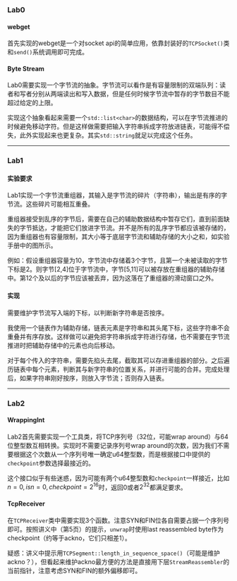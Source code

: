 ### Lab0

#### webget

首先实现的webget是一个对socket api的简单应用，依靠封装好的`TCPSocket()`类和`send()`系统调用即可完成。

#### Byte Stream

Lab0需要实现一个字节流的抽象。字节流可以看作是有容量限制的双端队列：读者和写者分别从两端读出和写入数据，但是任何时候字节流中暂存的字节数目不能超过给定的上限。

实现这个抽象看起来需要一个`std::list<char>`的数据结构，可以在字节流推进的时候避免移动字符。但是这样做需要把输入字符串拆成字符放进链表，可能得不偿失，此外实现起来也更复杂。其实`std::string`就足以完成这个任务。

---

### Lab1

#### 实验要求

Lab1实现一个字节流重组器，其输入是字节流的碎片（字符串），输出是有序的字节流。这些碎片可能相互重叠。

重组器接受到乱序的字节后，需要在自己的辅助数据结构中暂存它们，直到前面缺失的字节抵达，才能把它们放进字节流。并不是所有的乱序字节都应该被存储的，因为重组器也有容量限制，其大小等于底层字节流和辅助存储的大小之和，如实验手册中的图所示。

例如：假设重组器容量为10，字节流中存储着3个字节，且第一个未被读取的字节下标是2。则字节[2,4]位于字节流中，字节[5,11]可以被存放在重组器的辅助存储中。第12个及以后的字节应该被丢弃，因为这落在了重组器的滑动窗口之外。

#### 实现

需要维护字节流写入端的下标，以判断新字符串是否按序。

我使用一个链表作为辅助存储，链表元素是字符串和其头尾下标，这些字符串不会重叠并有序存放。这样做可以避免把字符串拆成字符进行存储，也不需要在字节流推进时把辅助存储中的元素也向后移动。

对于每个传入的字符串，需要先掐头去尾，截取其可以存进重组器的部分。之后遍历链表中每个元素，判断其与新字符串的位置关系，并进行可能的合并。完成处理后，如果字符串刚好按序，则放入字节流；否则存入链表。


---

### Lab2

#### WrappingInt

Lab2首先需要实现一个工具类，将TCP序列号（32位，可能wrap around）与64位整型数互相转换。实现时不需要记录序列号wrap around的次数，因为我们不需要根据这个次数从一个序列号唯一确定u64整型数，而是根据接口中提供的`checkpoint`参数选择最接近的。

这个接口似乎有些迷惑，因为可能有两个u64整型数和`checkpoint`一样接近，比如$n=0,isn=0,checkpoint=2^{16}$时，返回$0$或者$2^{32}$都满足要求。

#### TcpReceiver

在`TCPReceiver`类中需要实现3个函数。注意SYN和FIN位各自需要占据一个序列号即可。按照讲义中（第5页）的提示，`unwrap`时使用last reassembled byte作为checkpoint（约等于ackno，它们只相差1）。

疑惑：讲义中提示用`TCPSegment::length_in_sequence_space()`（可能是维护ackno？），但看起来维护ackno最方便的方法是直接用下层`StreamReassembler`的当前指针，注意考虑SYN和FIN的额外偏移即可。
